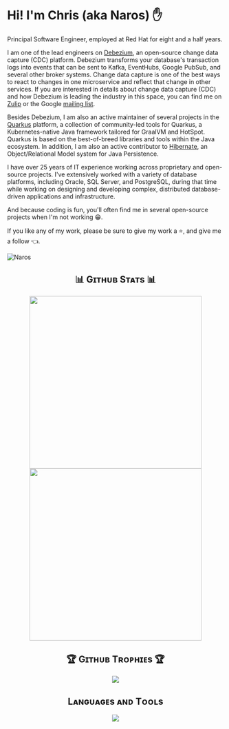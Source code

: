 # Hi! I'm Chris (aka Naros) ✋
Principal Software Engineer, employed at Red Hat for eight and a half years.

I am one of the lead engineers on [Debezium](https://debezium.io), an open-source change data capture (CDC) platform.
Debezium transforms your database's transaction logs into events that can be sent to Kafka, EventHubs, Google PubSub, and several other broker systems.
Change data capture is one of the best ways to react to changes in one microservice and reflect that change in other services.
If you are interested in details about change data capture (CDC) and how Debezium is leading the industry in this space, you can find me on [Zulip](https://debezium.zulipchat.com/#narrow/stream/302529-users) or the Google [mailing list](https://groups.google.com/forum/#!forum/debezium).

Besides Debezium, I am also an active maintainer of several projects in the [Quarkus](https://quarkus.io) platform, a collection of community-led tools for Quarkus, a Kubernetes-native Java framework tailored for GraalVM and HotSpot.
Quarkus is based on the best-of-breed libraries and tools within the Java ecosystem.
In addition, I am also an active contributor to [Hibernate](https://hibernate.org), an Object/Relational Model system for Java Persistence.

I have over 25 years of IT experience working across proprietary and open-source projects.
I've extensively worked with a variety of database platforms, including Oracle, SQL Server, and PostgreSQL, during that time while working on designing and developing complex, distributed database-driven applications and infrastructure.

And because coding is fun, you'll often find me in several open-source projects when I'm not working 😁.

If you like any of my work, please be sure to give my work a ⭐, and give me a follow 👈.

<p align="left">
  <img src="https://komarev.com/ghpvc/?username=Naros&label=Profile%20views&color=blue&style=for-the-badge&logo=star&base=123456" alt="Naros" style="padding-right:20px;" />
</p>

<h2 align="center">📊 Gɪᴛʜᴜʙ Sᴛᴀᴛs 📊</h2>
<p valign="top" align="center">
  <img width="400px" src="https://github-readme-stats-git-masterrstaa-rickstaa.vercel.app/api?username=naros&show_icons=true&line_height=28&hide_border=false&include_all_commits=true&role=owner,collaborator&show=&rank_icon=percentile&theme=ayu-mirage&hide_title=true" hspace="10" />
  <img width="400px" src="https://streak-stats.demolab.com/?user=naros&theme=ayu-mirage&exclude_days=Sun%2CSat&height=400" hspace="10" />
</p>

<h2 align="center">🏆 Gɪᴛʜᴜʙ Tʀᴏᴘʜɪᴇs 🏆</h2>
<p align="center">
<img width="auto" src="https://github-profile-trophy.vercel.app/?username=Naros&theme=onedark&rank=-C&v=127" />
</p>

<h2 align="center">Lᴀɴɢᴜᴀɢᴇs ᴀɴᴅ Tᴏᴏʟs</h2> 
<p align="center">
<img width="auto"  src="https://skillicons.dev/icons?i=redhat,java,c,cs,cpp,dotnet,go,lua,py,ruby,openshift,openstack,maven,cmake,gradle,spring,kafka,kubernetes,git,github,githubactions,gitlab,linux,ubuntu,windows,nginx,idea,clion,vscode,eclipse,visualstudio,docker,aws,hibernate,postgres,mysql,mongodb,rabbitmq,redis,md,angular,js,html,css,react,bootstrap,nodejs,jquery,godot,unity,unreal,ai,pytorch,tensorflow&perline=18"  />
</p>
